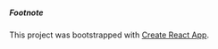 

##### Footnote
This project was bootstrapped with [Create React App](https://github.com/facebookincubator/create-react-app).
